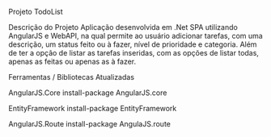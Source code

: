 Projeto TodoList

Descrição do Projeto
Aplicação desenvolvida em .Net SPA utilizando AngularJS e WebAPI, na qual permite ao usuário adicionar tarefas, com uma descrição, um status feito ou à fazer, nível de prioridade e categoria. Além de ter a opção de listar as tarefas inseridas, com as opções de listar todas, apenas as feitas ou apenas as à fazer.

Ferramentas / Bibliotecas Atualizadas

AngularJS.Core
install-package AngularJS.core

EntityFramework
install-package EntityFramework

AngularJS.Route
install-package AngulaJS.route
